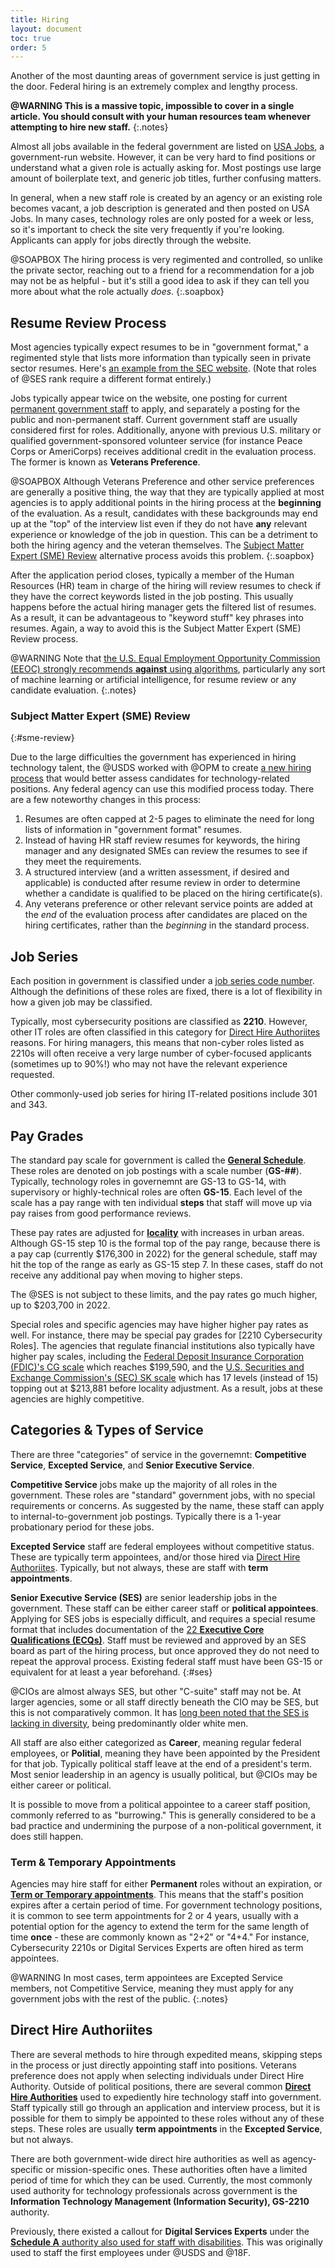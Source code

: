 ```yaml
---
title: Hiring
layout: document
toc: true
order: 5
---
```


Another of the most daunting areas of government service is just getting in the door. Federal hiring is an extremely complex and lengthy process.

**@WARNING This is a massive topic, impossible to cover in a single article. You should consult with your human resources team whenever attempting to hire new staff.**
{:.notes}

Almost all jobs available in the federal government are listed on [USA Jobs](https://www.usajobs.gov/), a government-run website. However, it can be very hard to find positions or understand what a given role is actually asking for. Most postings use large amount of boilerplate text, and generic job titles, further confusing matters.

In general, when a new staff role is created by an agency or an existing role becomes vacant, a job description is generated and then posted on USA Jobs. In many cases, technology roles are only posted for a week or less, so it's important to check the site very frequently if you're looking. Applicants can apply for jobs directly through the website.

@SOAPBOX The hiring process is very regimented and controlled, so unlike the private sector, reaching out to a friend for a recommendation for a job may not be as helpful - but it's still a good idea to ask if they can tell you more about what the role actually _does_.
{:.soapbox}

## Resume Review Process

Most agencies typically expect resumes to be in "government format," a regimented style that lists more information than typically seen in private sector resumes. Here's [an example from the SEC website](https://www.sec.gov/jobs/sample-resume/sample-resume.pdf). (Note that roles of @SES rank require a different format entirely.)

Jobs typically appear twice on the website, one posting for current [permanent government staff](#permanent-staff) to apply, and separately a posting for the public and non-permanent staff. Current government staff are usually considered first for roles. Additionally, anyone with previous U.S. military or qualified government-sponsored volunteer service (for instance Peace Corps or AmeriCorps) receives additional credit in the evaluation process. The former is known as **Veterans Preference**.

@SOAPBOX Although Veterans Preference and other service preferences are generally a positive thing, the way that they are typically applied at most agencies is to apply additional points in the hiring process at the **beginning** of the evaluation. As a result, candidates with these backgrounds may end up at the "top" of the interview list even if they do not have **any** relevant experience or knowledge of the job in question. This can be a detriment to both the hiring agency and the veteran themselves. The [Subject Matter Expert (SME) Review](#sme-review) alternative process avoids this problem.
{:.soapbox}

After the application period closes, typically a member of the Human Resources (HR) team in charge of the hiring will review resumes to check if they have the correct keywords listed in the job posting. This usually happens before the actual hiring manager gets the filtered list of resumes. As a result, it can be advantageous to "keyword stuff" key phrases into resumes. Again, a way to avoid this is the Subject Matter Expert (SME) Review process.

@WARNING Note that [the U.S. Equal Employment Opportunity Commission (EEOC) strongly recommends **against** using algorithms](https://www.eeoc.gov/laws/guidance/americans-disabilities-act-and-use-software-algorithms-and-artificial-intelligence), particularly any sort of machine learning or artificial intelligence, for resume review or any candidate evaluation.
{:.notes}

### Subject Matter Expert (SME) Review
{:#sme-review}

Due to the large difficulties the government has experienced in hiring technology talent, the @USDS worked with @OPM to create [a new hiring process](https://www.usds.gov/projects/smeqa) that would better assess candidates for technology-related positions. Any federal agency can use this modified process today. There are a few noteworthy changes in this process:

1. Resumes are often capped at 2-5 pages to eliminate the need for long lists of information in "government format" resumes.
2. Instead of having HR staff review resumes for keywords, the hiring manager and any designated SMEs can review the resumes to see if they meet the requirements.
3. A structured interview (and a written assessment, if desired and applicable) is conducted after resume review in order to determine whether a candidate is qualified to be placed on the hiring certificate(s).
4. Any veterans preference or other relevant service points are added at the _end_ of the evaluation process after candidates are placed on the hiring certificates, rather than the _beginning_ in the standard process.

## Job Series

Each position in government is classified under a [job series code number](https://www.opm.gov/policy-data-oversight/classification-qualifications/classifying-general-schedule-positions/occupationalhandbook.pdf). Although the definitions of these roles are fixed, there is a lot of flexibility in how a given job may be classified.

Typically, most cybersecurity positions are classified as **2210**. However, other IT roles are often classified in this category for [Direct Hire Authoriites](#direct-hire-authorities) reasons. For hiring managers, this means that non-cyber roles listed as 2210s will often receive a very large number of cyber-focused applicants (sometimes up to 90%!) who may not have the relevant experience requested.

Other commonly-used job series for hiring IT-related positions include 301 and 343.

## Pay Grades

The standard pay scale for government is called the [**General Schedule**](https://www.opm.gov/policy-data-oversight/pay-leave/pay-systems/general-schedule/). These roles are denoted on job postings with a scale number (**GS-##**). Typically, technology roles in governemnt are GS-13 to GS-14, with supervisory or highly-technical roles are often **GS-15**. Each level of the scale has a pay range with ten individual **steps** that staff will move up via pay raises from good performance reviews.

These pay rates are adjusted for [**locality**](https://www.opm.gov/policy-data-oversight/pay-leave/salaries-wages/) with increases in urban areas. Although GS-15 step 10 is the formal top of the pay range, because there is a pay cap (currently $176,300 in 2022) for the general schedule, staff may hit the top of the range as early as GS-15 step 7. In these cases, staff do not receive any additional pay when moving to higher steps.

The @SES is not subject to these limits, and the pay rates go much higher, up to $203,700 in 2022.

Special roles and specific agencies may have higher higher pay rates as well. For instance, there may be special pay grades for [2210 Cybersecurity Roles]. The agencies that regulate financial institutions also typically have higher pay scales, including the [Federal Deposit Insurance Corporation (FDIC)'s CG scale](https://www.fdic.gov/about/careers/benefits/compensation/) which reaches $199,590, and the [U.S. Securities and Exchange Commission's (SEC) SK scale](https://www.sec.gov/ohr/sec-compensation) which has 17 levels (instead of 15) topping out at $213,881 before locality adjustment. As a result, jobs at these agencies are highly competitive.

## Categories & Types of Service

There are three "categories" of service in the governemnt: **Competitive Service**, **Excepted Service**, and **Senior Executive Service**.

**Competitive Service** jobs make up the majority of all roles in the government. These roles are "standard" government jobs, with no special requirements or concerns. As suggested by the name, these staff can apply to internal-to-government job postings. Typically there is a 1-year probationary period for these jobs.

**Excepted Service** staff are federal employees without competitive status. These are typically term appointees, and/or those hired via [Direct Hire Authoriites](#direct-hire-authorities). Typically, but not always, these are staff with **term appointments**.

**Senior Executive Service (SES)** are senior leadership jobs in the government. These staff can be either career staff or **political appointees**.  Applying for SES jobs is especially difficult, and requires a special resume format that includes documentation of the [22 **Executive Core Qualifications (ECQs)**](https://www.opm.gov/policy-data-oversight/senior-executive-service/executive-core-qualifications/). Staff must be reviewed and approved by an SES board as part of the hiring process, but once approved they do not need to repeat the approval process. Existing federal staff must have been GS-15 or equivalent for at least a year beforehand.
{:#ses}

@CIOs are almost always SES, but other "C-suite" staff may not be. At larger agencies, some or all staff directly beneath the CIO may be SES, but this is not comparatively common. It has [long been noted that the SES is lacking in diversity](https://www.gao.gov/products/gao-04-123t), being predominantly older white men.

All staff are also either categorized as **Career**, meaning regular federal employees, or **Politial**, meaning they have been appointed by the President for that job. Typically political staff leave at the end of a president's term. Most senior leadership in an agency is usually political, but @CIOs may be either career or political.

It is possible to move from a political appointee to a career staff position, commonly referred to as "burrowing." This is generally considered to be a bad practice and undermining the purpose of a non-political government, it does still happen.

### Term & Temporary Appointments

Agencies may hire staff for either **Permanent** roles without an expiration, or [**Term or Temporary appointments**](https://www.ecfr.gov/current/title-5/chapter-I/subchapter-B/part-316). This means that the staff's position expires after a certain period of time.  For government technology positions, it is common to see term appointments for 2 or 4 years, usually with a potential option for the agency to extend the term for the same length of time **once** - these are commonly known as "2+2" or "4+4."  For instance, Cybersecurity 2210s or Digital Services Experts are often hired as term appointees.

@WARNING In most cases, term appointees are Excepted Service members, not Competitive Service, meaning they must apply for any government jobs with the rest of the public.
{:.notes}

## Direct Hire Authoriites

There are several methods to hire through expedited means, skipping steps in the process or just directly appointing staff into positions. 
Veterans preference does not apply when selecting individuals under Direct Hire Authority. Outside of political positions, there are several common [**Direct Hire Authorities**](https://www.opm.gov/policy-data-oversight/hiring-information/direct-hire-authority/) used to expediently hire technology staff into government. Staff typically still go through an application and interview process, but it is possible for them to simply be appointed to these roles without any of these steps. These roles are usually **term appointments** in the **Excepted Service**, but not always.

There are both government-wide direct hire authorities as well as agency-specific or mission-specific ones. These authorities often have a limited period of time for which they can be used. Currently, the most commonly used authority for technology professionals across government is the **Information Technology Management (Information Security), GS-2210** authority.

Previously, there existed a callout for **Digital Services Experts** under the [**Schedule A** authority also used for staff with disabilities](https://www.opm.gov/policy-data-oversight/disability-employment/hiring/). This was originally used to staff the first employees under @USDS and @18F.
